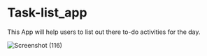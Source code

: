 # Task-list_app

This App will help users to list out there to-do activities for the day.

![Screenshot (116)](https://github.com/Festus1914/Task-list_app/assets/116477588/341efa99-6601-443f-8abd-ef0551b5d29e)
